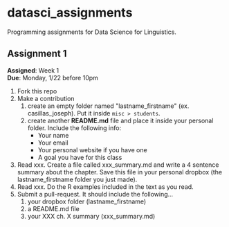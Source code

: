 datasci_assignments
===================

Programming assignments for Data Science for Linguistics.

## Assignment 1

**Assigned**: Week 1  
**Due**: Monday, 1/22 before 10pm  

1. Fork this repo
2. Make a contribution 
    1. create an empty folder named "lastname\_firstname" (ex. 
    casillas\_joseph). Put it inside ```misc > students```.
    2. create another **README.md** file and place it inside your personal 
    folder. Include the following info:
        - Your name
        - Your email
        - Your personal website if you have one
        - A goal you have for this class
3. Read xxx. Create a file called xxx_summary.md and write a 4 sentence summary about the chapter. Save this file in your personal dropbox (the lastname\_firstname folder you just made). 
4. Read xxx. Do the R examples included in the text as you read.
5. Submit a pull-request. It should include the following...
	1. your dropbox folder (lastname\_firstname)
	2. a README.md file
	3. your XXX ch. X summary (xxx_summary.md)

